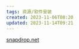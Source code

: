 ```yaml
---
tags: 资源/软件安装
created: 2023-11-06T08:20
updated: 2023-11-14T09:21
---
```

[snapdrop.net](https://snapdrop.net/)